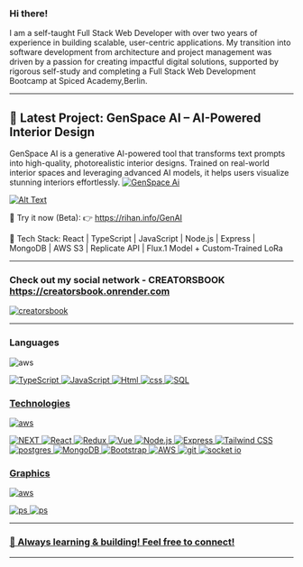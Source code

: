 ### Hi there!

I am a self-taught Full Stack Web Developer with over two years of experience in building scalable, user-centric applications. My transition into software development from architecture and project management was driven by a passion for creating impactful digital solutions, supported by rigorous self-study and completing a Full Stack Web Development Bootcamp at Spiced Academy,Berlin.

---

## 🚀 Latest Project: GenSpace AI – AI-Powered Interior Design
GenSpace AI is a generative AI-powered tool that transforms text prompts into high-quality, photorealistic interior designs. Trained on real-world interior spaces and leveraging advanced AI models, it helps users visualize stunning interiors effortlessly.
[![GenSpace Ai](https://github.com/user-attachments/assets/df463c83-c717-41b6-bf5e-bf7749bfc939)](https://rihan.info/GenAI)

[![Alt Text](image-url)](link-url)


🔹 Try it now (Beta): 👉 https://rihan.info/GenAI


🔹 Tech Stack:
React | TypeScript | JavaScript | Node.js | Express | MongoDB | AWS S3 | Replicate API | Flux.1 Model + Custom-Trained LoRa

---

### Check out my social network - CREATORSBOOK https://creatorsbook.onrender.com
[![creatorsbook](https://github.com/user-attachments/assets/1a2308b6-f082-496d-9161-c81ee6721cd2)](https://creatorsbook.onrender.com)

---

### Languages

<img src="https://skillicons.dev/icons?i=ts,js,html,css,sql" alt="aws"/> </a> <a href="https://www.w3schools.com/css/" target="_blank" rel="noreferrer">
  
![TypeScript](https://img.shields.io/badge/-TypeScript-000?&logo=TypeScript&style=for-the-badge)
![JavaScript](https://img.shields.io/badge/-JavaScript-000?&logo=JavaScript&style=for-the-badge)
![Html](https://img.shields.io/badge/-Html5-000?&logo=html5&style=for-the-badge)
![css](https://img.shields.io/badge/-CSS3-000?&logo=css3&style=for-the-badge)
![SQL](https://img.shields.io/badge/-SQL-000?&logo=MySQL&style=for-the-badge)

### Technologies

<img src="https://skillicons.dev/icons?i=react,redux,vue,nodejs,express,postgres,bootstrap,aws,git" alt="aws"/> </a> <a href="https://www.w3schools.com/css/" target="_blank" rel="noreferrer">

![NEXT](https://img.shields.io/badge/-NEXTJS-000?&logo=NEXT-js&style=for-the-badge)
![React](https://img.shields.io/badge/-React-000?&logo=React&style=for-the-badge)
![Redux](https://img.shields.io/badge/-Redux-000?&logo=Redux&style=for-the-badge)
![Vue](https://img.shields.io/badge/-Vue.js-000?&logo=Vue.js&style=for-the-badge)
![Node.js](https://img.shields.io/badge/-Node.js-000?&logo=node.js&style=for-the-badge)
![Express](https://img.shields.io/badge/-Express-000?&logo=Express&style=for-the-badge)
![Tailwind CSS](https://img.shields.io/badge/-Tailwind-000?&logo=Tailwind-CSS&style=for-the-badge)
![postgres](https://img.shields.io/badge/-Postgresql-000?&logo=Postgresql&style=for-the-badge)
![MongoDB](https://img.shields.io/badge/-MongoDB-000?&logo=MongoDB&style=for-the-badge)
![Bootstrap](https://img.shields.io/badge/-Bootstrap-000?&logo=bootstrap&logoColor=F90&style=for-the-badge)
![AWS](https://img.shields.io/badge/-AWS-000?&logo=Amazon-AWS&logoColor=F90&style=for-the-badge)
 ![git](https://img.shields.io/badge/-Git-000?&logo=git&logoColor=F90&style=for-the-badge)
![socket io](https://img.shields.io/badge/-Socket.io-000?&logo=socket.io&style=for-the-badge)
  
  
### Graphics
  
  <img src="https://skillicons.dev/icons?i=ps,ai,nd" alt="aws"/> </a> <a href="https://www.w3schools.com/css/" target="_blank" rel="noreferrer">
  
  ![ps](https://img.shields.io/badge/-Photoshop-000?&logo=photoshop&style=for-the-badge)
    ![ps](https://img.shields.io/badge/-Illustrator-000?&logo=photoshop&style=for-the-badge)

---
  
### 🚀 Always learning & building! Feel free to connect!

---







